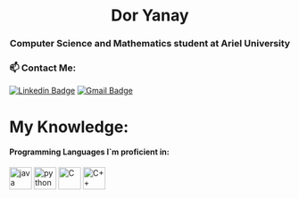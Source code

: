 <h1 align="center">Dor Yanay</h1>
<h3 align="center">Computer Science and Mathematics student at Ariel University</h3>

<h3> 📫 Contact Me:</h3>

[![Linkedin Badge](https://img.shields.io/badge/-Linkedin-blue?style=flat-square&logo=Linkedin&logoColor=white&link=https://www.linkedin.com/in/dor-yanay-52529524b/)](https://www.linkedin.com/in/dor-yanay-52529524b/)
[![Gmail Badge](https://img.shields.io/badge/-dor3518@gmail.com-c14438?style=flat-square&logo=Gmail&logoColor=white&link=mailto:dor3518@gmail.com)](mailto:dor3518@gmail.com)
  
<h1> My Knowledge:</h1>
<h4 align="left">Programming Languages I`m proficient in:</h3>
<p align="left"> 
<span>
    <img src="https://img.shields.io/badge/Java-ED8B00?style=for-the-badge&logo=java&logoColor=white" alt="java" height="40"/>
    <img src="https://img.shields.io/badge/Python-14354C?style=for-the-badge&logo=python&logoColor=white" alt="python" height="40"/>
    <img src="https://img.shields.io/badge/C-00599C?style=for-the-badge&logo=c&logoColor=white" alt="C" height="40"/>
    <img src="https://img.shields.io/badge/c++-%2300599C.svg?style=for-the-badge&logo=c%2B%2B&logoColor=white" alt="C++" height="40"/>
</span>

</p>
